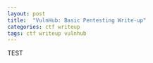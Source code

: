 ```yaml
---
layout: post
title:  "VulnHub: Basic Pentesting Write-up"
categories: ctf writeup
tags: ctf writeup vulnhub
---
```

TEST